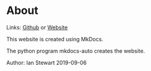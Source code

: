 # About
Links: [Github](https://github.com/irsbugs/meetings/blob/master/about.md) or [Website](https://irsbugs.github.io/meetings/) 

This website is created using MkDocs.

The python program mkdocs-auto creates the website.

Author: Ian Stewart
2019-09-06
